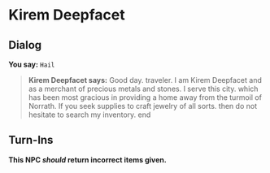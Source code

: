 # Kirem Deepfacet


## Dialog

**You say:** `Hail`



>**Kirem Deepfacet says:** Good day. traveler. I am Kirem Deepfacet and as a merchant of precious metals and stones. I serve this city. which has been most gracious in providing a home away from the turmoil of Norrath. If you seek supplies to craft jewelry of all sorts. then do not hesitate to search my inventory.
end



## Turn-Ins



**This NPC *should* return incorrect items given.**





